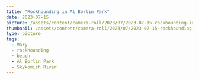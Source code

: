 ```yaml
---
title: "Rockhounding in Al Borlin Park"
date: 2023-07-15
picture: /assets/content/camera-roll/2023/07/2023-07-15-rockhounding-in-al-borlin-park/20230716_031736870_iOS.jpg
thumbnail: /assets/content/camera-roll/2023/07/2023-07-15-rockhounding-in-al-borlin-park/20230716_031736870_iOS-thumbnail.jpg
type: picture
tags:
  - Mary
  - rockhounding
  - beach
  - Al Borlin Park
  - Skykomish River
---
```

